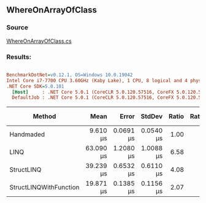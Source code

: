 ﻿## WhereOnArrayOfClass

### Source
[WhereOnArrayOfClass.cs](../../src/StructLinq.Benchmark/WhereOnArrayOfClass.cs)

### Results:
``` ini

BenchmarkDotNet=v0.12.1, OS=Windows 10.0.19042
Intel Core i7-7700 CPU 3.60GHz (Kaby Lake), 1 CPU, 8 logical and 4 physical cores
.NET Core SDK=5.0.101
  [Host]     : .NET Core 5.0.1 (CoreCLR 5.0.120.57516, CoreFX 5.0.120.57516), X64 RyuJIT
  DefaultJob : .NET Core 5.0.1 (CoreCLR 5.0.120.57516, CoreFX 5.0.120.57516), X64 RyuJIT


```
|                 Method |      Mean |     Error |    StdDev | Ratio | RatioSD | Gen 0 | Gen 1 | Gen 2 | Allocated | Code Size |
|----------------------- |----------:|----------:|----------:|------:|--------:|------:|------:|------:|----------:|----------:|
|              Handmaded |  9.610 μs | 0.0691 μs | 0.0540 μs |  1.00 |    0.00 |     - |     - |     - |         - |      48 B |
|                   LINQ | 63.090 μs | 1.2080 μs | 1.0088 μs |  6.58 |    0.11 |     - |     - |     - |      48 B |      48 B |
|             StructLINQ | 39.239 μs | 0.6532 μs | 0.6110 μs |  4.08 |    0.07 |     - |     - |     - |         - |      48 B |
| StructLINQWithFunction | 19.871 μs | 0.1385 μs | 0.1156 μs |  2.07 |    0.02 |     - |     - |     - |         - |     494 B |
